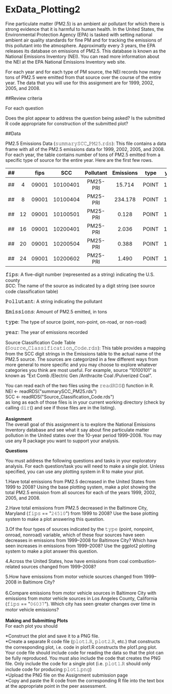 # ExData_Plotting2

Fine particulate matter (PM2.5) is an ambient air pollutant for which there is strong evidence that it is harmful to human health. In the United States, the Environmental Protection Agency (EPA) is tasked with setting national ambient air quality standards for fine PM and for tracking the emissions of this pollutant into the atmosphere. Approximatly every 3 years, the EPA releases its database on emissions of PM2.5. This database is known as the National Emissions Inventory (NEI). You can read more information about the NEI at the EPA National Emissions Inventory web site.

For each year and for each type of PM source, the NEI records how many tons of PM2.5 were emitted from that source over the course of the entire year. The data that you will use for this assignment are for 1999, 2002, 2005, and 2008.

##Review criteria

For each question

Does the plot appear to address the question being asked?
Is the submitted R code appropriate for construction of the submitted plot?

##Data

PM2.5 Emissions Data (𝚜𝚞𝚖𝚖𝚊𝚛𝚢𝚂𝙲𝙲_𝙿𝙼𝟸𝟻.𝚛𝚍𝚜): This file contains a data frame with all of the PM2.5 emissions data for 1999, 2002, 2005, and 2008. For each year, the table contains number of tons of PM2.5 emitted from a specific type of source for the entire year. Here are the first few rows.


|## |   | fips |     SCC |Pollutant |Emissions |  type| year|
|---|:-:|:----:|:-------:|:--------:|:--------:|:----:|:---:|
|## |4  |09001 |10100401 | PM25-PRI |   15.714 |POINT |1999 |
|## |8  |09001 |10100404 | PM25-PRI |  234.178 |POINT |1999 |
|## |12 |09001 |10100501 | PM25-PRI |    0.128 |POINT |1999 |
|## |16 |09001 |10200401 | PM25-PRI |    2.036 |POINT |1999 |
|## |20 |09001 |10200504 | PM25-PRI |    0.388 |POINT |1999 |
|## |24 |09001 |10200602 | PM25-PRI |    1.490 |POINT |1999 |

**𝚏𝚒𝚙𝚜**: A five-digit number (represented as a string) indicating the U.S. county<br />**𝚂𝙲𝙲**: The name of the source as indicated by a digit string (see source code classification table)

**𝙿𝚘𝚕𝚕𝚞𝚝𝚊𝚗𝚝**: A string indicating the pollutant

**𝙴𝚖𝚒𝚜𝚜𝚒𝚘𝚗𝚜**: Amount of PM2.5 emitted, in tons

**𝚝𝚢𝚙𝚎**: The type of source (point, non-point, on-road, or non-road)

**𝚢𝚎𝚊𝚛**: The year of emissions recorded


Source Classification Code Table (𝚂𝚘𝚞𝚛𝚌𝚎_𝙲𝚕𝚊𝚜𝚜𝚒𝚏𝚒𝚌𝚊𝚝𝚒𝚘𝚗_𝙲𝚘𝚍𝚎.𝚛𝚍𝚜): This table provides a mapping from the SCC digit strings in the Emissions table to the actual name of the PM2.5 source. The sources are categorized in a few different ways from more general to more specific and you may choose to explore whatever categories you think are most useful. For example, source “10100101” is known as “Ext Comb /Electric Gen /Anthracite Coal /Pulverized Coal”.

You can read each of the two files using the 𝚛𝚎𝚊𝚍𝚁𝙳𝚂() function in R. <br />
NEI <- readRDS("summarySCC_PM25.rds") <br />
SCC <- readRDS("Source_Classification_Code.rds") <br />
as long as each of those files is in your current working directory (check by calling 𝚍𝚒𝚛() and see if those files are in the listing). <br /> <br />
**Assignment**  <br /> 
The overall goal of this assignment is to explore the National Emissions Inventory database and see what it say about fine particulate matter pollution in the United states over the 10-year period 1999–2008. You may use any R package you want to support your analysis.

**Questions**

You must address the following questions and tasks in your exploratory analysis. For each question/task you will need to make a single plot. Unless specified, you can use any plotting system in R to make your plot.

1.Have total emissions from PM2.5 decreased in the United States from 1999 to 2008? Using the base plotting system, make a plot showing the total PM2.5 emission from all sources for each of the years 1999, 2002, 2005, and 2008. <br />

2.Have total emissions from PM2.5 decreased in the Baltimore City, Maryland (𝚏𝚒𝚙𝚜 == "𝟸𝟺𝟻𝟷𝟶") from 1999 to 2008? Use the base plotting system to make a plot answering this question. <br />

3.Of the four types of sources indicated by the 𝚝𝚢𝚙𝚎 (point, nonpoint, onroad, nonroad) variable, which of these four sources have seen decreases in emissions from 1999–2008 for Baltimore City? Which have seen increases in emissions from 1999–2008? Use the ggplot2 plotting system to make a plot answer this question. <br />

4.Across the United States, how have emissions from coal combustion-related sources changed from 1999–2008? <br />

5.How have emissions from motor vehicle sources changed from 1999–2008 in Baltimore City? <br /> <br />
6.Compare emissions from motor vehicle sources in Baltimore City with emissions from motor vehicle sources in Los Angeles County, California (𝚏𝚒𝚙𝚜 == "𝟶𝟼𝟶𝟹𝟽"). Which city has seen greater changes over time in motor vehicle emissions? <br /> <br />
**Making and Submitting Plots** <br />
For each plot you should

*Construct the plot and save it to a PNG file. <br />
*Create a separate R code file (𝚙𝚕𝚘𝚝𝟷.𝚁, 𝚙𝚕𝚘𝚝𝟸.𝚁, etc.) that constructs the corresponding plot, i.e. code in plot1.R constructs the plot1.png plot. Your code file should include code for reading the data so that the plot can be fully reproduced. You must also include the code that creates the PNG file. Only include the code for a single plot (i.e. 𝚙𝚕𝚘𝚝𝟷.𝚁 should only include code for producing 𝚙𝚕𝚘𝚝𝟷.𝚙𝚗𝚐) <br />
*Upload the PNG file on the Assignment submission page <br />
*Copy and paste the R code from the corresponding R file into the text box at the appropriate point in the peer assessment.
